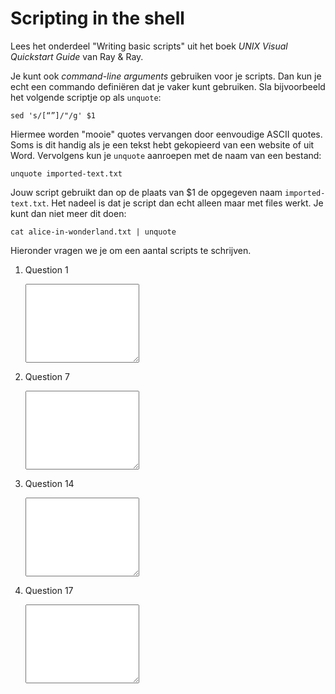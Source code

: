 # Scripting in the shell

Lees het onderdeel "Writing basic scripts" uit het boek *UNIX Visual Quickstart Guide* van Ray & Ray.

Je kunt ook *command-line arguments* gebruiken voor je scripts. Dan kun je echt een commando definiëren dat je vaker kunt gebruiken. Sla bijvoorbeeld het volgende scriptje op als `unquote`:

    sed 's/[“”]/"/g' $1

Hiermee worden "mooie" quotes vervangen door eenvoudige ASCII quotes. Soms is dit handig als je een tekst hebt gekopieerd van een website of uit Word. Vervolgens kun je `unquote` aanroepen met de naam van een bestand:

    unquote imported-text.txt

Jouw script gebruikt dan op de plaats van $1 de opgegeven naam `imported-text.txt`. Het nadeel is dat je script dan echt alleen maar met files werkt. Je kunt dan niet meer dit doen:

    cat alice-in-wonderland.txt | unquote

Hieronder vragen we je om een aantal scripts te schrijven.

1.  Question 1

    <textarea name="form[q1]" rows="8" required></textarea>

1.  Question 7

    <textarea name="form[q7]" rows="8" required></textarea>

1.  Question 14

    <textarea name="form[q14]" rows="8" required></textarea>

1.  Question 17

    <textarea name="form[q17]" rows="8" required></textarea>

